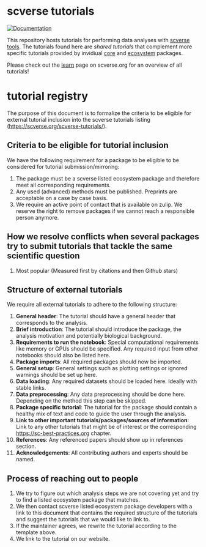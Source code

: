 # scverse tutorials

[![Documentation][badge-docs]][link-docs]

This repository hosts tutorials for performing data analyses with [scverse tools](https://scverse.org).
The tutorials found here are _shared tutorials_ that complement more specific tutorials provided by invidiual
[core](https://scverse.org/packages/) and [ecosystem](https://scverse.org/packages/#ecosystem) packages.

Please check out the [learn](https://scverse.org/learn) page on scverse.org for an overview of all tutorials!

# tutorial registry

The purpose of this document is to formalize the criteria to be eligible for external tutorial inclusion into the scverse tutorials listing (https://scverse.org/scverse-tutorials/).

## Criteria to be eligible for tutorial inclusion

We have the following requirement for a package to be eligible to be considered for tutorial submission/mirroring:

1. The package must be a scverse listed ecosystem package and therefore meet all corresponding requirements.
2. Any used (advanced) methods must be published. Preprints are acceptable on a case by case basis.
3. We require an active point of contact that is available on zulip. We reserve the right to remove packages if we cannot reach a responsible person anymore.

## How we resolve conflicts when several packages try to submit tutorials that tackle the same scientific question

1. Most popular (Measured first by citations and then Github stars)

## Structure of external tutorials

We require all external tutorials to adhere to the following structure:

1. **General header**: The tutorial should have a general header that corresponds to the analysis.
2. **Brief introduction**: The tutorial should introduce the package, the analysis motivation and potentially biological background.
3. **Requirements to run the notebook**: Special computational requirements like memory or GPUs should be specified. Any required input from other notebooks should also be listed here.
4. **Package imports**: All required packages should now be imported.
5. **General setup**: General settings such as plotting settings or ignored warnings should be set up here.
6. **Data loading**: Any required datasets should be loaded here. Ideally with stable links.
7. **Data preprocessing**: Any data preprocessing should be done here. Depending on the method this step can be skipped.
8. **Package specific tutorial**: The tutorial for the package should contain a healthy mix of text and code to guide the user through the analysis.
9. **Link to other important tutorials/packages/sources of information**: Link to any other tutorials that might be of interest or the corresponding https://sc-best-practices.org chapter.
10. **References**: Any referenced papers should show up in references section.
11. **Acknowledgements**: All contributing authors and experts should be named.

## Process of reaching out to people

1. We try to figure out which analysis steps we are not covering yet and try to find a listed ecosystem package that matches.
2. We then contact scverse listed ecosystem package developers with a link to this document that contains the required structure of the tutorials and suggest the tutorials that we would like to link to.
3. If the maintainer agrees, we rewrite the tutorial according to the template above.
4. We link to the tutorial on our website.

[link-docs]: https://scverse-tutorials.readthedocs.io/en/latest/
[badge-docs]: https://img.shields.io/readthedocs/scverse-tutorials
